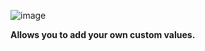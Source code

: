 ![image](https://github.com/user-attachments/assets/4ea7c2ec-be53-4c46-9f76-a678e373c4f5)

**Allows you to add your own custom values.**
